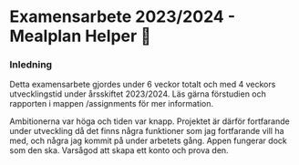 # Examensarbete 2023/2024 - Mealplan Helper 🍲

### Inledning
Detta examensarbete gjordes under 6 veckor totalt och med 4 veckors utvecklingstid under årsskiftet 2023/2024. Läs gärna förstudien och rapporten i mappen /assignments för mer information.

Ambitionerna var höga och tiden var knapp. Projektet är därför fortfarande under utveckling då det finns några funktioner som jag fortfarande vill ha med, och några jag kommit på under arbetets gång. Appen fungerar dock som den ska. Varsågod att skapa ett konto och prova den.
